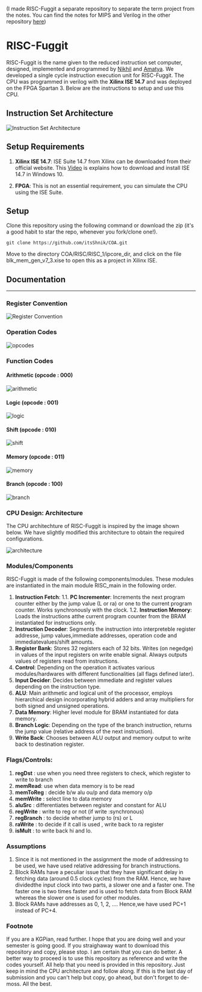 (I made RISC-Fuggit a separate repository to separate the term project from the notes. You can find the notes for MIPS and Verilog in the other repository [here](https://github.com/itsShnik/COA))

# RISC-Fuggit

RISC-Fuggit is the name given to the reduced instruction set computer, designed, implemented and programmed by [Nikhil](https://github.com/itsShnik) and [Amatya](https://github.com/Akurath65555). We developed a single cycle instruction execution unit for RISC-Fuggit. The CPU was programmed in verilog with the __Xilinx ISE 14.7__ and was deployed on the FPGA Spartan 3. Below are the instructions to setup and use this CPU.

## Instruction Set Architecture

![Instruction Set Architecture](Images/ISA.png?raw=true)

## Setup Requirements

1. __Xilinx ISE 14.7__: ISE Suite 14.7 from Xilinx can be downloaded from their official website. This [Video](https://www.youtube.com/watch?v=VMEIPCjqinA) is explains how to download and install ISE 14.7 in Windows 10.

2. __FPGA__: This is not an essential requirement, you can simulate the CPU using the ISE Suite.

## Setup

Clone this repository using the following command or download the zip (it's a good habit to star the repo, whenever you fork/clone one!).

```
git clone https://github.com/itsShnik/COA.git
```

Move to the directory COA/RISC/RISC_1/ipcore_dir, and click on the file blk_mem_gen_v7_3.xise to open this as a project in Xilinx ISE. 

## Documentation
----

### Register Convention

![Register Convention](Images/regconvention.png?raw=true)

### Operation Codes

![opcodes](Images/opcodes.png?raw=true)

### Function Codes

#### Arithmetic (opcode : 000)

![arithmetic](Images/arithmetic.png?raw=true)

#### Logic (opcode : 001)

![logic](Images/logic.png?raw=true)

#### Shift (opcode : 010)

![shift](Images/shift.png?raw=true)

#### Memory (opcode : 011)

![memory](Images/memory.png?raw=true)

#### Branch (opcode : 100)

![branch](Images/branch.png?raw=true)


### CPU Design: Architecture

The CPU architechture of RISC-Fuggit is inspired by the image shown below. We have slightly modified this architecture to obtain the required configurations.

![architecture](Images/architecture.png?raw=true)

### Modules/Components

RISC-Fuggit is made of the following components/modules. These modules are instantiated in the main module RISC_main in the following order.

1. __Instruction Fetch__:
	1.1. __PC Incrementer__: Increments the next program counter either by the jump value (L or ra) or one to the current program counter. Works synchronously with the clock.
	1.2. __Instruction Memory__: Loads the instructions atthe current program counter from the BRAM instantiated for instructions only.
2. __Instruction Decoder__: Segments the instruction into interpreteble register addresse, jump values,immediate addresses, operation code and immediatevalues/shift amounts.
3. __Register Bank__: Stores 32 registers each of 32 bits. Writes (on negedge) in values of the input registers on write enable signal. Always outputs values of registers read from instructions.
4. __Control__: Depending on the operation it activates various modules/hardwares with different functionalities (all flags defined later).
5. __Input Decider__: Decides between immediate and register values depending on the instruction type.
6. __ALU__: Main arithmetic and logical unit of the processor, employs hierarchical design incorporating hybrid adders and array multipliers for both signed and unsigned operations.
7. __Data Memory__: Higher level module for BRAM instantiated for data memory.
8. __Branch Logic__: Depending on the type of the branch instruction, returns the jump value (relative address of the next instruction).
9. __Write Back__: Chooses between ALU output and memory output to write back to destination register.

### Flags/Controls:

1. __regDst__ : use when you need three registers to check, which register to write to branch
2. __memRead__: use when data memory is to be read
3. __memToReg__ : decide b/w alu ou/p and data memory o/p
4. __memWrite__ : select line to data memory
5. __aluSrc__ : differentiates between register and constant for ALU
6. __regWrite__ : write to reg or not (if write :synchronous)
7. __regBranch__ : to decide whether jump to (rs) or L
8. __raWrite__ : to decide if it call is used , write back to ra register
9. __isMult__ : to write back hi and lo.

### Assumptions

1. Since it is not mentioned in the assignment the mode of addressing to be used, we have used relative addressing for branch instructions.
2. Block RAMs have a peculiar issue that they have significant delay in fetching data (around 0.5 clock cycles) from the RAM. Hence, we have dividedthe input clock into two parts, a slower one and a faster one. The faster one is two times faster and is used to fetch data from Block RAM whereas the slower one is used for other modules.
3. Block RAMs have addresses as 0, 1, 2, .... Hence,we have used PC+1 instead of PC+4.

### Footnote

If you are a KGPian, read further. I hope that you are doing well and your semester is going good. If you straighaway want to download this repository and copy, please stop. I am certain that you can do better. A better way to proceed is to use this repository as reference and write the codes yourself. All help that you need is provided in this repository. Just keep in mind the CPU architecture and follow along. If this is the last day of submission and you can't help but copy, go ahead, but don't forget to de-moss. All the best.
